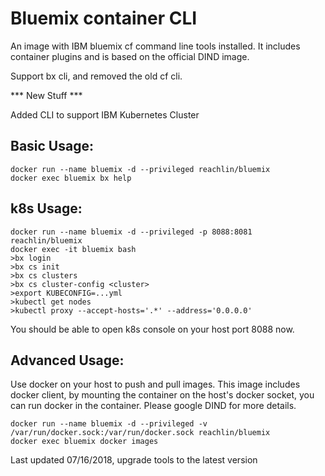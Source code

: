 # Bluemix container CLI

An image with IBM bluemix cf command line tools installed. It includes container plugins and is based on the official DIND image.

Support bx cli, and removed the old cf cli.

*** New Stuff ***

Added CLI to support IBM Kubernetes Cluster

## Basic Usage:

```
docker run --name bluemix -d --privileged reachlin/bluemix
docker exec bluemix bx help
```

## k8s Usage:

```
docker run --name bluemix -d --privileged -p 8088:8081 reachlin/bluemix
docker exec -it bluemix bash
>bx login
>bx cs init
>bx cs clusters
>bx cs cluster-config <cluster>
>export KUBECONFIG=...yml
>kubectl get nodes
>kubectl proxy --accept-hosts='.*' --address='0.0.0.0'
```

You should be able to open k8s console on your host port 8088 now.


## Advanced Usage:

Use docker on your host to push and pull images. This image includes docker client, by mounting the container on the host's docker socket,
you can run docker in the container. Please google DIND for more details.

```
docker run --name bluemix -d --privileged -v /var/run/docker.sock:/var/run/docker.sock reachlin/bluemix
docker exec bluemix docker images

```

Last updated 07/16/2018, upgrade tools to the latest version
